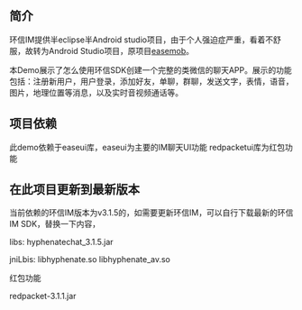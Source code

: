
## 简介
环信IM提供半eclipse半Android studio项目，由于个人强迫症严重，看着不舒服，故转为Android Studio项目，原项目[easemob](https://github.com/easemob/easeui)。

本Demo展示了怎么使用环信SDK创建一个完整的类微信的聊天APP。展示的功能包括：注册新用户，用户登录，添加好友，单聊，群聊，发送文字，表情，语音，图片，地理位置等消息，以及实时音视频通话等。

## 项目依赖
此demo依赖于easeui库，easeui为主要的IM聊天UI功能
redpacketui库为红包功能

## 在此项目更新到最新版本
当前依赖的环信IM版本为v3.1.5的，如需要更新环信IM，可以自行下载最新的环信IM SDK，替换一下内容，

libs:
hyphenatechat_3.1.5.jar

jniLbis:
libhyphenate.so
libhyphenate_av.so

红包功能

redpacket-3.1.1.jar